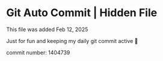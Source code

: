 # Git Auto Commit | Hidden File

This file was added Feb 12, 2025

Just for fun and keeping my daily git commit active 🤪

commit number: 1404739
